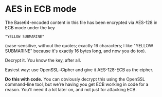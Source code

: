 # AES in ECB mode

The Base64-encoded content in this file has been encrypted via AES-128 in ECB mode under the key

	"YELLOW SUBMARINE"

(case-sensitive, without the quotes; exactly 16 characters; I like "YELLOW SUBMARINE" because it's exactly 16 bytes long, and now you do too).

Decrypt it. You know the key, after all.

Easiest way: use OpenSSL::Cipher and give it AES-128-ECB as the cipher.

**Do this with code.**
You can obviously decrypt this using the OpenSSL command-line tool, but we're having you get ECB working in code for a reason. You'll need it a lot later on, and not just for attacking ECB.

